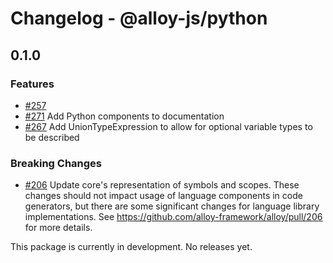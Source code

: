 # Changelog - @alloy-js/python

## 0.1.0

### Features

- [#257](https://github.com/alloy-framework/alloy/pull/257) 
- [#271](https://github.com/alloy-framework/alloy/pull/271) Add Python components to documentation
- [#267](https://github.com/alloy-framework/alloy/pull/267) Add UnionTypeExpression to allow for optional variable types to be described

### Breaking Changes

- [#206](https://github.com/alloy-framework/alloy/pull/206) Update core's representation of symbols and scopes. These changes should not impact usage of language components in code generators, but there are some significant changes for language library implementations. See https://github.com/alloy-framework/alloy/pull/206 for more details.


This package is currently in development. No releases yet.